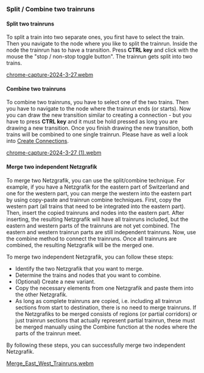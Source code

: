 ### Split / Combine two trainruns 

#### Split two trainruns 

To split a train into two separate ones, you first have to select the train. Then you navigate to the node where you like to split the trainrun. Inside the node
the trainrun has to have a transition. Press **CTRL key** and click with the mouse the "stop / non-stop toggle button". The trainrun gets split into two trains.

[chrome-capture-2024-3-27.webm](https://github.com/SchweizerischeBundesbahnen/netzgrafik-editor-frontend/assets/10423646/8acabf0e-fdb1-445b-af40-1ec4b6875c0c)


#### Combine two trainruns 

To combine two trainruns, you have to select one of the two trains. Then you have to navigate to the node where the trainrun ends (or starts). Now you can draw
the new transition similar to creating a connection - but you have to press **CTRL key** and it must be hold pressed as long you are drawing a new transition. 
Once you finish drawing the new transition, both trains will be combined to one single trainrun.
Please have as well a look into [Create Connections](CREATE_CONNECTIONS.md). 

[chrome-capture-2024-3-27 (1).webm](https://github.com/SchweizerischeBundesbahnen/netzgrafik-editor-frontend/assets/10423646/526408d6-0d22-4cf7-ada7-9f45442aab8e)


#### Merge two independent Netzgrafik

To merge two Netzgrafik, you can use the split/combine technique. For example, if you have a Netzgrafik for the eastern part of Switzerland and one for the western part, you can merge the western into the eastern part by using copy-paste and trainrun combine techniques. First, copy the western part (all trains that need to be integrated into the eastern part). Then, insert the copied trainruns and nodes into the eastern part. After inserting, the resulting Netzgrafik will have all trainruns included, but the eastern and western parts of the trainruns are not yet combined. The eastern and western trainrun parts are still independent trainruns. Now, use the combine method to connect the trainruns. Once all trainruns are combined, the resulting Netzgrafik will be the merged one.

To merge two independent Netzgrafik, you can follow these steps:

- Identify the two Netzgrafik that you want to merge.
- Determine the trains and nodes that you want to combine.
- (Optional) Create a new variant.
- Copy the necessary elements from one Netzgrafik and paste them into the other Netzgrafik.
- As long as complete trainruns are copied, i.e. including all trainrun sections from start to destination, there is no need to merge trainruns. If the Netzgrafiks to be merged consists of regions (or partial corridors) 
  or just trainrun sections that actually represent partial trainrun, these must be merged manually using the Combine function at the nodes where the parts of the trainrun meet.
 
By following these steps, you can successfully merge two independent Netzgrafik.

[Merge_East_West_Trainruns.webm](https://github.com/SchweizerischeBundesbahnen/netzgrafik-editor-frontend/assets/10423646/74277415-b522-4dc3-b2da-2f93e7fb5411)


